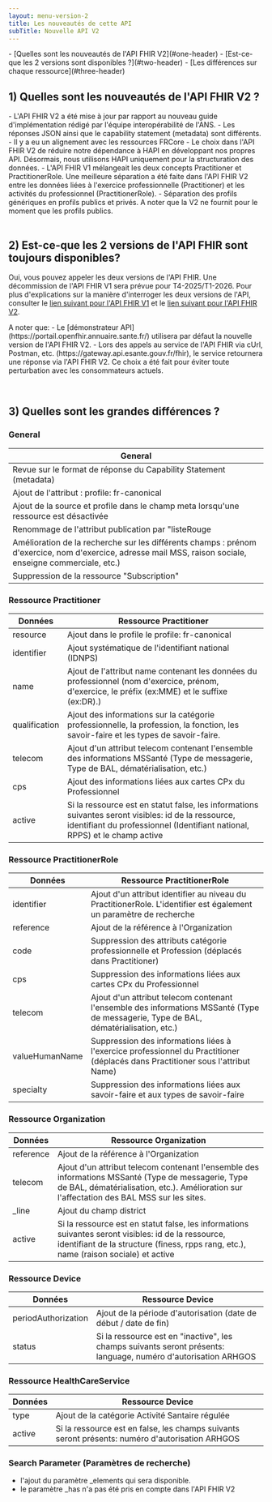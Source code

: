 ```yaml
---
layout: menu-version-2
title: Les nouveautés de cette API
subTitle: Nouvelle API V2
---
```


<div class="wysiwyg" markdown="1">
- [Quelles sont les nouveautés de l'API FHIR V2](#one-header)
- [Est-ce-que les 2 versions sont disponibles ?](#two-header)
- [Les différences sur chaque ressource](#three-header)
</div>

## <a id="one-header"></a>1) Quelles sont les nouveautés de l'API FHIR V2 ?
<div class="wysiwyg" markdown="1">
- L'API FHIR V2 a été mise à jour par rapport au nouveau guide d'implémentation rédigé par l'équipe interopérabilité de l'ANS. 
- Les réponses JSON ainsi que le capability statement (metadata) sont différents.
- Il y a eu un alignement avec les ressources FRCore
- Le choix dans l'API FHIR V2 de réduire notre dépendance à HAPI en développant nos propres API. Désormais, nous utilisons HAPI uniquement pour la structuration des données.
- L'API FHIR V1 mélangeait les deux concepts Practitioner et PractitionerRole. Une meilleure séparation a été faite dans l'API FHIR V2 entre les données liées à l'exercice professionnelle (Practitioner) et les activités du professionnel (PractitionerRole).
- Séparation des profils génériques en profils publics et privés. A noter que la V2 ne fournit pour le moment que les profils publics.
</div>
&nbsp;

## <a id="two-header"></a>2) Est-ce-que les 2 versions de l'API FHIR sont toujours disponibles?
Oui, vous pouvez appeler les deux versions de l'API FHIR. Une décommission de l'API FHIR V1 sera prévue pour T4-2025/T1-2026. Pour plus d'explications sur la manière d'interroger les deux versions de l'API, consulter le [lien suivant pour l'API FHIR V1](https://ansforge.github.io/annuaire-sante-fhir-documentation/pages/guide/version-1/getting-started/test-api.html) et le [lien suivant pour l'API FHIR V2](https://ansforge.github.io/annuaire-sante-fhir-documentation/pages/guide/version-2/getting-started/test-api.html).
<div class="wysiwyg" markdown="1">
A noter que:
- Le [démonstrateur API](https://portail.openfhir.annuaire.sante.fr/) utilisera par défaut la nouvelle version de l'API FHIR V2. 
- Lors des appels au service de l'API FHIR via cUrl, Postman, etc. (https://gateway.api.esante.gouv.fr/fhir), le service retournera une réponse via l'API FHIR V2. Ce choix a été fait pour éviter toute perturbation avec les consommateurs actuels. 
</div>

&nbsp;

## <a id="two-header"></a>3) Quelles sont les grandes différences ?


### General


| General                                                                               |   
| ---                                                                                   |
| Revue sur le format de réponse du Capability Statement (metadata)                     |
| Ajout de l'attribut : profile: fr-canonical                                           |
| Ajout de la source et profile dans le champ meta lorsqu'une ressource est désactivée  |
| Renommage de l'attribut publication par "listeRouge                                   |
| Amélioration de la recherche sur les différents champs : prénom d'exercice, nom d'exercice, adresse mail MSS, raison sociale, enseigne commerciale, etc.)                                             |
| Suppression de la ressource "Subscription"                                            |


### Ressource Practitioner

| Données       | Ressource Practitioner                                                         |   
| ---           | ---                                                                            |
| resource      | Ajout dans le profile le profile: fr-canonical                                 |
| identifier    | Ajout systématique de l'identifiant national (IDNPS)                           |
| name          | Ajout de l'attribut name contenant les données du professionnel (nom d'exercice, prénom, d'exercice, le préfix (ex:MME) et le suffixe (ex:DR).)|
| qualification | Ajout des informations sur la catégorie professionnelle, la profession, la fonction, les savoir-faire et les types de savoir-faire.   |
| telecom       | Ajout d'un attribut telecom contenant l'ensemble des informations MSSanté (Type de messagerie, Type de BAL, dématérialisation, etc.) |
| cps           | Ajout des informations liées aux cartes CPx du Professionnel                   |
| active        | Si la ressource est en statut false, les informations suivantes seront visibles: id de la ressource, identifiant du professionnel (Identifiant national, RPPS) et le champ active  |


### Ressource PractitionerRole

| Données        | Ressource PractitionerRole                                                           |    
| ---            | ---                                                                                  |
| identifier     | Ajout d'un attribut identifier au niveau du PractitionerRole. L'identifier est également un paramètre de recherche |
| reference      | Ajout de la référence à l'Organization                                               |
| code           | Suppression des attributs catégorie professionnelle et Profession (déplacés dans Practitioner) |
| cps            | Suppression des informations liées aux cartes CPx du Professionnel                   |
| telecom       | Ajout d'un attribut telecom contenant l'ensemble des informations MSSanté (Type de messagerie, Type de BAL, dématérialisation, etc.) |
| valueHumanName | Suppression des informations liées à l'exercice professionnel du Practitioner (déplacés dans Practitioner sous l'attribut Name)  |
| specialty      | Suppression des informations liées aux savoir-faire et aux types de savoir-faire     |

### Ressource Organization

| Données        | Ressource Organization                                                               |    
| ---            | ---                                                                                  |
| reference      | Ajout de la référence à l'Organization                                               |
| telecom       | Ajout d'un attribut telecom contenant l'ensemble des informations MSSanté (Type de messagerie, Type de BAL, dématérialisation, etc.). Amélioration sur l'affectation des BAL MSS sur les sites. |
| _line          | Ajout du champ district                                                              |
| active         | Si la ressource est en statut false, les informations suivantes seront visibles: id de la ressource, identifiant de la structure (finess, rpps rang, etc.), name (raison sociale) et active  |


### Ressource Device
| Données               | Ressource Device                                                                     |    
| ---                   | ---                                                                                  |
| periodAuthorization   | Ajout de la période d'autorisation (date de début / date de fin)                     |
| status                | Si la ressource est en "inactive", les champs suivants seront présents: language, numéro d'autorisation ARHGOS |

### Ressource HealthCareService
| Données               | Ressource Device                                                                     |    
| ---                   | ---                                                                                  |
| type                  | Ajout de la catégorie Activité Santaire régulée                                      |
| active                | Si la ressource est en false, les champs suivants seront présents: numéro d'autorisation ARHGOS |

### Search Parameter (Paramètres de recherche)
- l'ajout du paramètre _elements qui sera disponible.
- le paramètre _has n'a pas été pris en compte dans l'API FHIR V2

